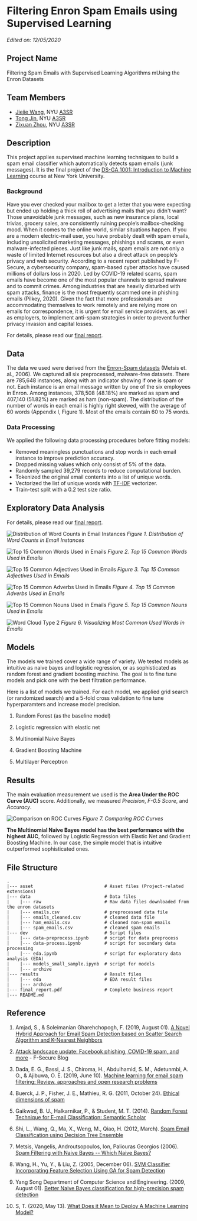 # Filtering Enron Spam Emails using Supervised Learning

*Edited on: 12/05/2020*

## Project Name

Filtering Spam Emails with Supervised Learning Algorithms mUsing the Enron Datasets

## Team Members

- [Jiejie Wang](https://github.com/jw6190), NYU [A3SR](https://steinhardt.nyu.edu/programs/applied-statistics-social-science-research)
- [Tong Jin](https://github.com/tong-jin-nyu), NYU [A3SR](https://steinhardt.nyu.edu/programs/applied-statistics-social-science-research)
- [Zixuan Zhou](https://github.com/timzhou1009), NYU [A3SR](https://steinhardt.nyu.edu/programs/applied-statistics-social-science-research)

## Description

This project applies supervised machine learning techniques to build a spam email classifier which automatically detects spam emails (junk messages). It is the final project of the [DS-GA 1001: Introduction to Machine Learning](https://github.com/briandalessandro/DataScienceCourse) course at New York University.

### Background

Have you ever checked your mailbox to get a letter that you were expecting but ended up holding a thick roll of advertising mails that you didn't want? Those unavoidable junk messages, such as new insurance plans, local trivias, grocery sales, are consistently ruining people’s mailbox-checking mood. When it comes to the online world, similar situations happen. If you are a modern electric-mail user, you have probably dealt with spam emails, including unsolicited marketing messages, phishings and scams, or even malware-infected pieces. Just like junk mails, spam emails are not only a waste of limited Internet resources but also a direct attack on people’s privacy and web security. According to a recent report published by F-Secure, a cybersecurity company, spam-based cyber attacks have caused millions of dollars loss in 2020. Led by COVID-19 related scams, spam emails have become one of the most popular channels to spread malware and to commit crimes. Among industries that are heavily disturbed with spam attacks, finance is the most frequently scammed one in phishing emails (Pilkey, 2020). Given the fact that more professionals are accommodating themselves to work remotely and are relying more on emails for correspondence, it is urgent for email service providers, as well as employers, to implement anti-spam strategies in order to prevent further privacy invasion and capital losses.

For details, please read our [final report](final_report.pdf).

## Data

The data we used were derived from the [Enron-Spam datasets](http://www2.aueb.gr/users/ion/data/enron-spam/) (Metsis et. al., 2006). We captured all six preprocessed, malware-free datasets. There are 785,648 instances, along with an indicator showing if one is spam or not. Each instance is an email message written by one of the six employees in Enron. Among instances, 378,508 (48.18%) are marked as spam and 407,140 (51.82%) are marked as ham (non-spam). The distribution of the number of words in each email is highly right skewed, with the average of 60 words (Appendix I, Figure 1). Most of the emails contain 60 to 75 words.

### Data Processing

We applied the following data processing procedures before fitting models:

- Removed meaningless punctuations and stop words in each email instance to improve prediction accuracy.
- Dropped missing values which only consist of 5% of the data.
- Randomly sampled 39,279 records to reduce computational burden.
- Tokenized the original email contents into a list of unique words.
- Vectorized the list of unique words with [TF-IDF](http://www.tfidf.com/) vectorizer.
- Train-test split with a 0.2 test size ratio.

## Exploratory Data Analysis

For details, please read our [final report](final_report.pdf).

![Distribution of Word Counts in Email Instances](results/eda/distribution_of_word_counts_in_email_instances.png)
*Figure 1. Distribution of Word Counts in Email Instances*

![Top 15 Common Words Used in Emails](results/eda/top_15_common_words_used_in_emails.png)
*Figure 2. Top 15 Common Words Used in Emails*

![Top 15 Common Adjectives Used in Emails](results/eda/top_15_common_adjectives_used_in_emails.png)
*Figure 3. Top 15 Common Adjectives Used in Emails*

![Top 15 Common Adverbs Used in Emails](results/eda/top_15_common_adverbs_used_in_emails.png)
*Figure 4. Top 15 Common Adverbs Used in Emails*

![Top 15 Common Nouns Used in Emails](results/eda/top_15_common_nouns_used_in_emails.png)
*Figure 5. Top 15 Common Nouns Used in Emails*

![Word Cloud Type 2](results/eda/word_cloud_type2.png)
*Figure 6. Visualizing Most Common Used Words in Emails*

## Models

The models we trained cover a wide range of variety. We tested models as intuitive as naive bayes and logistic regression, or as sophisticated as random forest and gradient boosting machine. The goal is to fine tune models and pick one with the best filtration performance.

Here is a list of models we trained. For each model, we applied grid search (or randomized search) and a 5-fold cross validation to fine tune hyperparamters and increase model precision.

1. Random Forest (as the baseline model)

2. Logistic regression with elastic net

3. Multinomial Naive Bayes

4. Gradient Boosting Machine

5. Multilayer Perceptron

## Results

The main evaluation measurement we used is the **Area Under the ROC Curve (AUC)** score. Additionally, we measured *Precision*, *F-0.5 Score*, and *Accuracy*.

![Comparison on ROC Curves](results/roc_curves.png)
*Figure 7. Comparing ROC Curves*

**The Multinomial Naive Bayes model has the best performance with the highest AUC**, followed by Logistic Regression with Elastic Net and Gradient Boosting Machine. In our case, the simple model that is intuitive outperformed sophisticated ones.

## File Structure

    .
    |--- asset                           # Asset files (Project-related extensions)
    |--- data                            # Data files
    |    |--- raw                        # Raw data files downloaded from the enron datasets
    |    |--- emails.csv                 # preprocessed data file
    |    |--- emails_cleaned.csv         # cleaned data file
    |    |--- ham_emails.csv             # cleaned non-spam emails
    |    |--- spam_emails.csv            # cleaned spam emails
    |--- dev                             # Script files
    |    |--- data-preprocess.ipynb      # script for data preprocess
    |    |--- data-process.ipynb         # script for secondary data processing
    |    |--- eda.ipynb                  # script for exploratory data analysis (EDA)
    |    |--- models_small_sample.ipynb  # script for models
    |    |--- archive
    |--- results                         # Result files
    |    |--- eda                        # EDA result files
    |    |--- archive
    |--- final_report.pdf                # Complete business report
    |--- README.md

## Reference

1. Amjad, S., & Soleimanian Gharehchopogh, F. (2019, August 01). [A Novel Hybrid Approach for Email Spam Detection based on Scatter Search Algorithm and K-Nearest Neighbors](http://journals.srbiau.ac.ir/article_14397.html)

2. [Attack landscape update: Facebook phishing, COVID-19 spam, and more](https://blog.f-secure.com/attack-landscape-h1-2020/) - F-Secure Blog

3. Dada, E. G., Bassi, J. S., Chiroma, H., Abdulhamid, S. M., Adetunmbi, A. O., & Ajibuwa, O. E. (2019, June 10). [Machine learning for email spam filtering: Review, approaches and open research problems](https://www.sciencedirect.com/science/article/pii/S2405844018353404)

4. Buerck, J. P., Fisher, J. E., Mathieu, R. G. (2011, October 24). [Ethical dimensions of spam](https://www.inderscienceonline.com/doi/abs/10.1504/IJEB.2011.043255)

5. Gaikwad, B. U., Halkarnikar, P., & Student, M. T. (2014). [Random Forest Technique for E-mail Classification: Semantic Scholar](https://www.semanticscholar.org/paper/Random-Forest-Technique-for-E-mail-Classification-Gaikwad-Halkarnikar/e0c37ec1359268e4431e49ee3729227489bd7ce4)

6. Shi, L., Wang, Q., Ma, X., Weng, M., Qiao, H. (2012, March). [Spam Email Classification using Decision Tree Ensemble](http://jof-cis.com/article/spam-email-classification-using-decision-tree-ensemble/)

7. Metsis, Vangelis, Androutsopoulos, Ion, Paliouras Georgios (2006). [Spam Filtering with Naive Bayes -- Which Naive Bayes?](http://citeseerx.ist.psu.edu/viewdoc/summary?doi=10.1.1.61.5542)

8. Wang, H., Yu, Y., & Liu, Z. (2005, December 06). [SVM Classifier Incorporating Feature Selection Using GA for Spam Detection](https://link.springer.com/chapter/10.1007/11596356_113)

9. Yang Song Department of Computer Science and Engineering. (2009, August 01). [Better Naive Bayes classification for high-precision spam detection](https://dl.acm.org/doi/10.5555/1568514.1568517)

10. S, T. (2020, May 13). [What Does it Mean to Deploy A Machine Learning Model?](https://towardsdatascience.com/what-does-it-mean-to-deploy-a-machine-learning-model-dddb983ac416)
